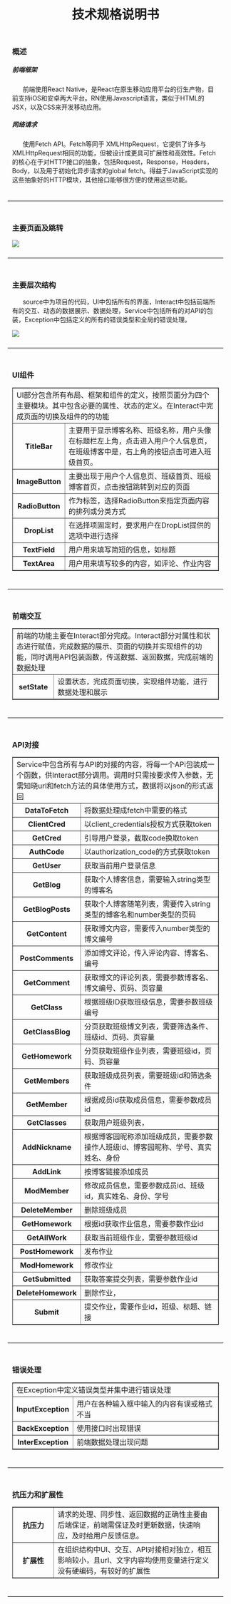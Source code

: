 <div style = "margin: 0 10px;">
<h1 align = "center">技术规格说明书</h1>

<div style = "padding: 10px">
<h3>概述</h3>
<h5>前端框架</h5>
<p>&nbsp;&nbsp;&nbsp;&nbsp;&nbsp;&nbsp;前端使用React Native，是React在原生移动应用平台的衍生产物，目前支持iOS和安卓两大平台。RN使用Javascript语言，类似于HTML的JSX，以及CSS来开发移动应用。</p>
<h5>网络请求</h5>
<P>&nbsp;&nbsp;&nbsp;&nbsp;&nbsp;&nbsp;使用Fetch API。Fetch等同于 XMLHttpRequest，它提供了许多与XMLHttpRequest相同的功能，但被设计成更具可扩展性和高效性。Fetch 的核心在于对HTTP接口的抽象，包括Request，Response，Headers，Body，以及用于初始化异步请求的global fetch。得益于JavaScript实现的这些抽象好的HTTP模块，其他接口能够很方便的使用这些功能。</p>
</div>
<hr>

<div style = "padding: 10px">
<h3>主要页面及跳转</h3>
<img src = "http://images2017.cnblogs.com/blog/1254203/201710/1254203-20171026210554148-2116418688.png">
</div>
<hr>
<div style = "padding: 10px">
<h3>主要层次结构</h3>
<p>&nbsp;&nbsp;&nbsp;&nbsp;&nbsp;&nbsp;source中为项目的代码，UI中包括所有的界面，Interact中包括前端所有的交互、动态的数据展示、数据处理，Service中包括所有的对API的包装，Exception中包括定义的所有的错误类型和全局的错误处理。</p>
<img src = "http://images2017.cnblogs.com/blog/1254203/201710/1254203-20171026210626336-1906750604.png">
</div>
<hr>
<div style = "padding: 10px">
<h3>UI组件</h3>
<table border = "1" style = "width:100%">
  <colgroup>
    <col style = "width:20%">
    <col style = "width:80%">
  </colgroup>
  <tbody>
    <tr><td colspan = "2">UI部分包含所有布局、框架和组件的定义，按照页面分为四个主要模块。其中包含必要的属性、状态的定义。在Interact中完成页面的切换及组件的的功能</td></tr>
    <tr><th>TitleBar</th><td>主要用于显示博客名称、班级名称，用户头像在标题栏左上角，点击进入用户个人信息页，在班级博客中是，右上角的按钮点击可进入班级首页。</td></tr>
    <tr><th>ImageButton</th><td>主要出现于用户个人信息页、班级首页、班级博客首页，点击按钮跳转到对应的页面</td></tr>
    <tr><th>RadioButton</th><td>作为标签，选择RadioButton来指定页面内容的排列或分类方式</td></tr>
    <tr><th>DropList</th><td>在选择项固定时，要求用户在DropList提供的选项中进行选择</td></tr>
    <tr><th>TextField</th><td>用户用来填写简短的信息，如标题</td></tr>
    <tr><th>TextArea</th><td>用户用来填写较多的内容，如评论、作业内容</td></tr>
  </tbody>
</table>
</div>
<hr>

<div style = "padding: 10px">
<h3>前端交互</h3>
<table border = "1" style = "width:100%">
  <colgroup>
    <col style = "width:20%">
    <col style = "width:80%">
  </colgroup>
  <tbody>
    <tr><td colspan = "2">前端的功能主要在Interact部分完成。Interact部分对属性和状态进行赋值，完成数据的展示、页面的切换并实现组件的功能，同时调用API包装函数，传送数据、返回数据，完成前端的数据处理</td></tr>
    <tr><th>setState</th><td>设置状态，完成页面切换，实现组件功能，进行数据处理和展示</td></tr>
  </tbody>
</table>
</div>
<hr>
<div style = "padding: 10px">
<h3>API对接</h3>
<table border = "1" style = "width:100%">
  <colgroup>
    <col style = "width:20%">
    <col style = "width:80%">
  </colgroup>
  <tbody>
    <tr><td colspan = "2">Service中包含所有与API的对接的内容，将每一个APi包装成一个函数，供Interact部分调用。调用时只需按要求传入参数，无需知晓url和fetch方法的具体使用方式，数据将以json的形式返回</td></tr>
    <tr><th>DataToFetch</th><td>将数据处理成fetch中需要的格式</td></tr>
    <tr><th>ClientCred</th><td>以client_credentials授权方式获取token</td></tr>
    <tr><th>GetCred</th><td>引导用户登录，截取code换取token</td></tr>
    <tr><th>AuthCode</th><td>以authorization_code的方式获取token</td></tr>
    <tr><th>GetUser</th><td>获取当前用户登录信息</td></tr>
    <tr><th>GetBlog</th><td>获取个人博客信息，需要输入string类型的博客名</td></tr>
    <tr><th>GetBlogPosts</th><td>获取个人博客随笔列表，需要传入string类型的博客名和number类型的页码</td></tr>
    <tr><th>GetContent</th><td>获取博文内容，需要传入number类型的博文编号</td></tr>
    <tr><th>PostComments</th><td>添加博文评论，传入评论内容、博客名、编号</td></tr>
    <tr><th>GetComment</th><td>获取博文的评论列表，需要参数博客名、博文编号、页码、页容量</td></tr>
    <tr><th>GetClass</th><td>根据班级ID获取班级信息，需要参数班级编号</td></tr>
    <tr><th>GetClassBlog</th><td>分页获取班级博文列表，需要筛选条件、班级id、页码、页容量</td></tr>
    <tr><th>GetHomework</th><td>分页获取班级作业列表，需要班级id，页码、页容量</td></tr>
    <tr><th>GetMembers</th><td>获取班级成员列表，需要班级id和筛选条件</td></tr>
    <tr><th>GetMember</th><td>根据成员id获取成员信息，需要参数成员id</td></tr>
    <tr><th>GetClasses</th><td>获取用户班级列表，</td></tr>
    <tr><th>AddNickname</th><td>根据博客园昵称添加班级成员，需要参数操作人班级id、博客园昵称、学号、真实姓名、身份</td></tr>
    <tr><th>AddLink</th><td>按博客链接添加成员</td></tr>
    <tr><th>ModMember</th><td>修改成员信息，需要参数成员id、班级id，真实姓名、身份、学号</td></tr>
    <tr><th>DeleteMember</th><td>删除班级成员</td></tr>
    <tr><th>GetHomework</th><td>根据id获取作业信息，需要参数作业id</td></tr>
    <tr><th>GetAllWork</th><td>获取当前班级作业，需要参数班级id</td></tr>
    <tr><th>PostHomework</th><td>发布作业</td></tr>
    <tr><th>ModHomework</th><td>修改作业</td></tr>
    <tr><th>GetSubmitted</th><td>获取答案提交列表，需要参数作业id</td></tr>
    <tr><th>DeleteHomework</th><td>删除作业，</td></tr>
    <tr><th>Submit</th><td>提交作业，需要作业id，班级、标题、链接</td></tr>
  </tbody>
</table>
</div>
<hr>

<div style = "padding: 10px">
<h3>错误处理</h3>
<table border = "1" style = "width:100%">
  <colgroup>
    <col style = "width:20%">
    <col style = "width:80%">
  </colgroup>
  <tbody>
    <tr><td colspan = "2">在Exception中定义错误类型并集中进行错误处理</td></tr>
    <tr><th>InputException</th><td>用户在各种输入框中输入的内容有误或格式不当</td></tr>
    <tr><th>BackException</th><td>使用接口时出现错误</td></tr>
    <tr><th>InterException</th><td>前端数据处理出现问题</td></tr>
  </tbody>
</table>
</div>
<hr>

<div style = "padding: 10px">
<h3>抗压力和扩展性</h3>
<table border = "1" style = "width:100%">
  <colgroup>
    <col style = "width:20%">
    <col style = "width:80%">
  </colgroup>
  <tbody>
    <tr><th>抗压力</th><td>请求的处理、同步性、返回数据的正确性主要由后端保证，前端需保证及时更新数据，快速响应，及时给用户反馈信息。</td></tr>
    <tr><th>扩展性</th><td>在组织结构中UI、交互、API对接相对独立，相互影响较小，且url、文字内容均使用变量进行定义没有硬编码，有较好的扩展性</td></tr>
  </tbody>
</table>
</div>
<hr>
</div>